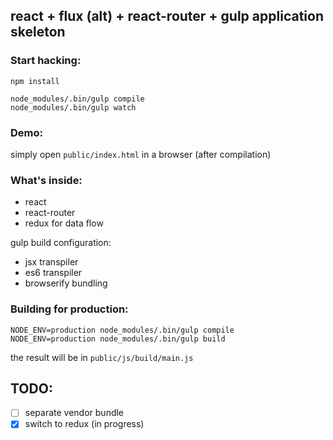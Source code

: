 ## react + flux (alt) + react-router + gulp application skeleton

### Start hacking:

    npm install

    node_modules/.bin/gulp compile
    node_modules/.bin/gulp watch

### Demo:

simply open ```public/index.html``` in a browser (after compilation)

### What's inside:

- react
- react-router
- redux for data flow

gulp build configuration:
- jsx transpiler
- es6 transpiler
- browserify bundling

### Building for production:

    NODE_ENV=production node_modules/.bin/gulp compile
    NODE_ENV=production node_modules/.bin/gulp build

the result will be in ```public/js/build/main.js```

## TODO:
- [ ] separate vendor bundle
- [x] switch to redux (in progress)
